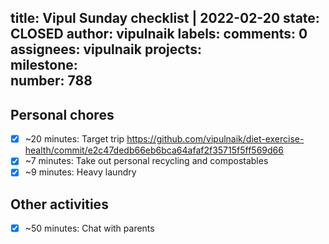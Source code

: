 title:	Vipul Sunday checklist | 2022-02-20
state:	CLOSED
author:	vipulnaik
labels:	
comments:	0
assignees:	vipulnaik
projects:	
milestone:	
number:	788
--
## Personal chores

- [x] ~20 minutes: Target trip https://github.com/vipulnaik/diet-exercise-health/commit/e2c47dedb66eb6bca64afaf2f35715f5ff569d66
- [x] ~7 minutes: Take out personal recycling and compostables
- [x] ~9 minutes: Heavy laundry 

## Other activities

- [x] ~50 minutes: Chat with parents
